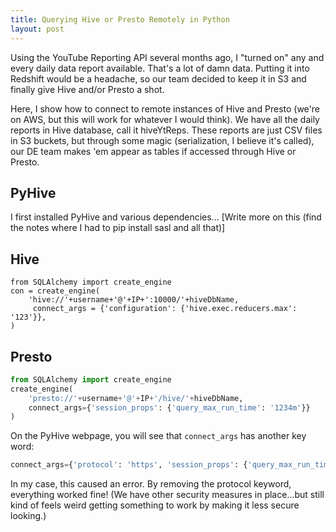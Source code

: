 ```yaml
---
title: Querying Hive or Presto Remotely in Python
layout: post
---
```


Using the YouTube Reporting API several months ago, I "turned on" any and every daily
data report available.  That's a lot of damn data.  Putting it into Redshift would be a headache,
so our team decided to keep it in S3 and finally give Hive and/or Presto a shot.

Here, I show how to connect to remote instances of Hive and Presto (we're on AWS, but this will work for
whatever I would think).  We have all the daily reports in Hive database, call it hiveYtReps.  These 
reports are just CSV files in S3 buckets, but through some magic (serialization, I believe it's called), our
DE team makes 'em appear as tables if accessed through Hive or Presto.

## PyHive
I first installed PyHive and various dependencies... [Write more on this (find the notes where I had to pip install sasl and all that)]


## Hive
```pythoh
from SQLAlchemy import create_engine
con = create_engine(
    'hive://'+username+'@'+IP+':10000/'+hiveDbName,
     connect_args = {'configuration': {'hive.exec.reducers.max': '123'}},
)
```

## Presto
```python
from SQLAlchemy import create_engine
create_engine(
    'presto://'+username+'@'+IP+'/hive/'+hiveDbName,
    connect_args={'session_props': {'query_max_run_time': '1234m'}}
)
```

On the PyHive webpage, you will see that `connect_args` has another key word:
```python
connect_args={'protocol': 'https', 'session_props': {'query_max_run_time': '1234m'}}
```

In my case, this caused an error.  By removing the protocol keyword, everything worked fine! (We have
other security measures in place...but still kind of feels weird getting something to work by making
it less secure looking.)
